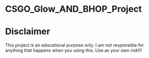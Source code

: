 # CSGO_Glow_AND_BHOP_Project
# Disclaimer
This project is an educational purpose only. I am not responsible for anything that happens when you using this. Use as your own risk!!!
